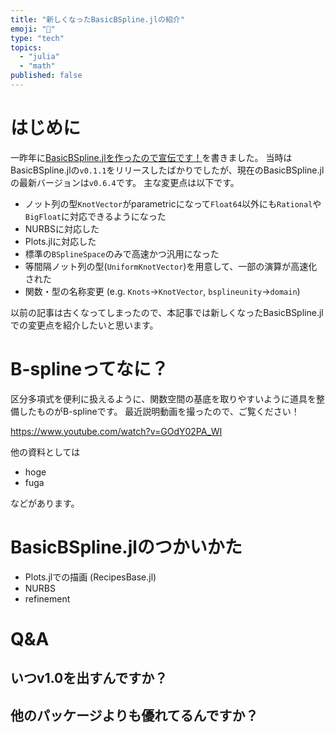```yaml
---
title: "新しくなったBasicBSpline.jlの紹介"
emoji: "💫"
type: "tech"
topics:
  - "julia"
  - "math"
published: false
---
```


# はじめに
一昨年に[BasicBSpline.jlを作ったので宣伝です！](https://zenn.dev/hyrodium/articles/5fb08f98d4a918)を書きました。
当時はBasicBSpline.jlの`v0.1.1`をリリースしたばかりでしたが、現在のBasicBSpline.jlの最新バージョンは`v0.6.4`です。
主な変更点は以下です。

* ノット列の型`KnotVector`がparametricになって`Float64`以外にも`Rational`や`BigFloat`に対応できるようになった
* NURBSに対応した
* Plots.jlに対応した
* 標準の`BSplineSpace`のみで高速かつ汎用になった
* 等間隔ノット列の型(`UniformKnotVector`)を用意して、一部の演算が高速化された
* 関数・型の名称変更 (e.g. `Knots`→`KnotVector`, `bsplineunity`→`domain`)

以前の記事は古くなってしまったので、本記事では新しくなったBasicBSpline.jlでの変更点を紹介したいと思います。

# B-splineってなに？
区分多項式を便利に扱えるように、関数空間の基底を取りやすいように道具を整備したものがB-splineです。
最近説明動画を撮ったので、ご覧ください！

https://www.youtube.com/watch?v=GOdY02PA_WI

他の資料としては

* hoge
* fuga

などがあります。

# BasicBSpline.jlのつかいかた
* Plots.jlでの描画 (RecipesBase.jl)
* NURBS
* refinement

# Q&A
## いつv1.0を出すんですか？

## 他のパッケージよりも優れてるんですか？
